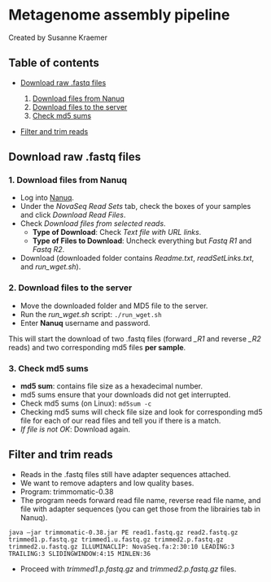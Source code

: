 # Metagenome assembly pipeline

Created by Susanne Kraemer

## Table of contents

* [Download raw .fastq files](#download-raw-fastq-files)
  1. [Download files from Nanuq](#1-download-files-from-nanuq)
  2. [Download files to the server](#2-download-files-to-the-server)
  3. [Check md5 sums](#3-check-md5-sums)

* [Filter and trim reads](#filter-and-trim-reads)

## Download raw .fastq files

### 1. Download files from Nanuq
- Log into [Nanuq](https://genomequebec.mcgill.ca/nanuqAdministration/ "Nanuq").
- Under the _NovaSeq Read Sets_ tab, check the boxes of your samples and click _Download Read Files_.
- Check _Download files from selected reads_.
  - __Type of Download__: Check _Text file with URL links_.
  - __Type of Files to Download__: Uncheck everything but _Fastq R1_ and _Fastq R2_.
- Download (downloaded folder contains _Readme.txt_, _readSetLinks.txt_, and _run_wget.sh_).

### 2. Download files to the server
- Move the downloaded folder and MD5 file to the server.
- Run the _run_wget.sh_ script: ```./run_wget.sh```
- Enter __Nanuq__ username and password.
  
This will start the download of two .fastq files (forward _\_R1_ and reverse _\_R2_ reads) and two corresponding md5 files __per sample__.

### 3. Check md5 sums
- __md5 sum__: contains file size as a hexadecimal number.
- md5 sums ensure that your downloads did not get interrupted.
- Check md5 sums (on Linux): ```md5sum -c```
- Checking md5 sums will check file size and look for corresponding md5 file for each of our read files and tell you if there is a match.
- _If file is not OK_: Download again.

## Filter and trim reads

- Reads in the .fastq files still have adapter sequences attached.
- We want to remove adapters and low quality bases.
- Program: trimmomatic-0.38
- The program needs forward read file name, reverse read file name, and file with adapter sequences (you can get those from the librairies tab in Nanuq).
```shell
java –jar trimmomatic-0.38.jar PE read1.fastq.gz read2.fastq.gz
trimmed1.p.fastq.gz trimmed1.u.fastq.gz trimmed2.p.fastq.gz
trimmed2.u.fastq.gz ILLUMINACLIP: NovaSeq.fa:2:30:10 LEADING:3
TRAILING:3 SLIDINGWINDOW:4:15 MINLEN:36
```
- Proceed with _trimmed1.p.fastq.gz_ and _trimmed2.p.fastq.gz_ files.

